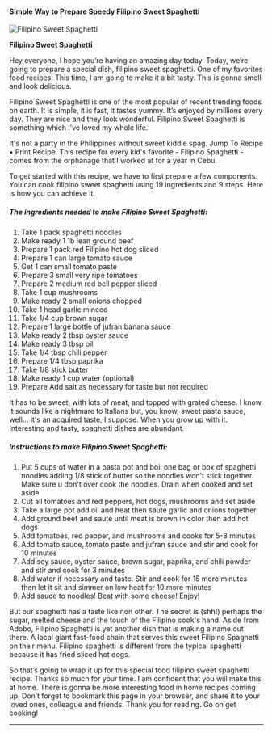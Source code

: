             

#### Simple Way to Prepare Speedy Filipino Sweet Spaghetti

![Filipino Sweet Spaghetti](https://img-global.cpcdn.com/recipes/123612c917d98ab9/751x532cq70/filipino-sweet-spaghetti-recipe-main-photo.jpg)

**Filipino Sweet Spaghetti**

Hey everyone, I hope you’re having an amazing day today. Today, we’re going to prepare a special dish, filipino sweet spaghetti. One of my favorites food recipes. This time, I am going to make it a bit tasty. This is gonna smell and look delicious.

Filipino Sweet Spaghetti is one of the most popular of recent trending foods on earth. It is simple, it is fast, it tastes yummy. It’s enjoyed by millions every day. They are nice and they look wonderful. Filipino Sweet Spaghetti is something which I’ve loved my whole life.

It's not a party in the Philippines without sweet kiddie spag. Jump To Recipe • Print Recipe. This recipe for every kid's favorite - Filipino Spaghetti - comes from the orphanage that I worked at for a year in Cebu.

To get started with this recipe, we have to first prepare a few components. You can cook filipino sweet spaghetti using 19 ingredients and 9 steps. Here is how you can achieve it.

##### The ingredients needed to make Filipino Sweet Spaghetti:

1.  Take 1 pack spaghetti noodles
2.  Make ready 1 1b lean ground beef
3.  Prepare 1 pack red Filipino hot dog sliced
4.  Prepare 1 can large tomato sauce
5.  Get 1 can small tomato paste
6.  Prepare 3 small very ripe tomatoes
7.  Prepare 2 medium red bell pepper sliced
8.  Take 1 cup mushrooms
9.  Make ready 2 small onions chopped
10.  Take 1 head garlic minced
11.  Take 1/4 cup brown sugar
12.  Prepare 1 large bottle of jufran banana sauce
13.  Make ready 2 tbsp oyster sauce
14.  Make ready 3 tbsp oil
15.  Take 1/4 tbsp chili pepper
16.  Prepare 1/4 tbsp paprika
17.  Take 1/8 stick butter
18.  Make ready 1 cup water (optional)
19.  Prepare Add salt as necessary for taste but not required

It has to be sweet, with lots of meat, and topped with grated cheese. I know it sounds like a nightmare to Italians but, you know, sweet pasta sauce, well… it's an acquired taste, I suppose. When you grow up with it. Interesting and tasty, spaghetti dishes are abundant.

##### Instructions to make Filipino Sweet Spaghetti:

1.  Put 5 cups of water in a pasta pot and boil one bag or box of spaghetti noodles adding 1/8 stick of butter so the noodles won't stick together. Make sure u don't over cook the noodles. Drain when cooked and set aside
2.  Cut all tomatoes and red peppers, hot dogs, mushrooms and set aside
3.  Take a large pot add oil and heat then sauté garlic and onions together
4.  Add ground beef and sauté until meat is brown in color then add hot dogs
5.  Add tomatoes, red pepper, and mushrooms and cooks for 5-8 minutes
6.  Add tomato sauce, tomato paste and jufran sauce and stir and cook for 10 minutes
7.  Add soy sauce, oyster sauce, brown sugar, paprika, and chili powder and stir and cook for 3 minutes
8.  Add water if necessary and taste. Stir and cook for 15 more minutes then let it sit and simmer on low heat for 10 more minutes
9.  Add sauce to noodles! Beat with some cheese! Enjoy!

But our spaghetti has a taste like non other. The secret is (shh!) perhaps the sugar, melted cheese and the touch of the Filipino cook's hand. Aside from Adobo, Filipino Spaghetti is yet another dish that is making a name out there. A local giant fast-food chain that serves this sweet Filipino Spaghetti on their menu. Filipino spaghetti is different from the typical spaghetti because it has fried sliced hot dogs.

So that’s going to wrap it up for this special food filipino sweet spaghetti recipe. Thanks so much for your time. I am confident that you will make this at home. There is gonna be more interesting food in home recipes coming up. Don’t forget to bookmark this page in your browser, and share it to your loved ones, colleague and friends. Thank you for reading. Go on get cooking!

* * *